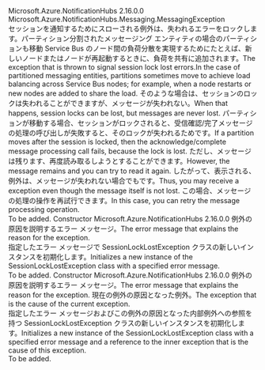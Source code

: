 <Type Name="SessionLockLostException" FullName="Microsoft.Azure.NotificationHubs.Messaging.SessionLockLostException">
  <TypeSignature Language="C#" Value="public sealed class SessionLockLostException : Microsoft.Azure.NotificationHubs.Messaging.MessagingException" />
  <TypeSignature Language="ILAsm" Value=".class public auto ansi serializable sealed beforefieldinit SessionLockLostException extends Microsoft.Azure.NotificationHubs.Messaging.MessagingException" />
  <TypeSignature Language="DocId" Value="T:Microsoft.Azure.NotificationHubs.Messaging.SessionLockLostException" />
  <TypeSignature Language="VB.NET" Value="Public NotInheritable Class SessionLockLostException&#xA;Inherits MessagingException" />
  <TypeSignature Language="F#" Value="type SessionLockLostException = class&#xA;    inherit MessagingException" />
  <AssemblyInfo>
    <AssemblyName>Microsoft.Azure.NotificationHubs</AssemblyName>
    <AssemblyVersion>2.16.0.0</AssemblyVersion>
  </AssemblyInfo>
  <Base>
    <BaseTypeName>Microsoft.Azure.NotificationHubs.Messaging.MessagingException</BaseTypeName>
  </Base>
  <Interfaces />
  <Docs>
    <summary><span data-ttu-id="22851-101">セッションを通知するためにスローされる例外は、失われるエラーをロックします。パーティション分割されたメッセージング エンティティの場合のパーティションも移動 Service Bus のノード間の負荷分散を実現するためにたとえば、新しいノードまたはノードが再起動するときに、負荷を共有に追加されます。</span><span class="sxs-lookup"><span data-stu-id="22851-101">The exception that is thrown to signal session lock lost errors.In the case of partitioned messaging entities, partitions sometimes move to achieve load balancing across Service Bus nodes; for example, when a node restarts or new nodes are added to share the load.</span></span> <span data-ttu-id="22851-102">そのような場合は、セッションのロックは失われることができますが、メッセージが失われない。</span><span class="sxs-lookup"><span data-stu-id="22851-102">When that happens, session locks can be lost, but messages are never lost.</span></span> <span data-ttu-id="22851-103">パーティションが移動する場合、セッションがロックされると、受信確認/完了メッセージの処理の呼び出しが失敗すると、そのロックが失われるためです。</span><span class="sxs-lookup"><span data-stu-id="22851-103">If a partition moves after the session is locked, then the acknowledge/complete message processing call fails, because the lock is lost.</span></span> <span data-ttu-id="22851-104">ただし、メッセージは残ります、再度読み取るしようとすることができます。</span><span class="sxs-lookup"><span data-stu-id="22851-104">However, the message remains and you can try to read it again.</span></span> <span data-ttu-id="22851-105">したがって、表示される、<see cref="T:Microsoft.Azure.NotificationHubs.Messaging.SessionLockLostException" />例外は、メッセージが失われない場合でもです。</span><span class="sxs-lookup"><span data-stu-id="22851-105">Thus, you may receive a <see cref="T:Microsoft.Azure.NotificationHubs.Messaging.SessionLockLostException" /> exception even though the message itself is not lost.</span></span> <span data-ttu-id="22851-106">この場合、メッセージの処理の操作を再試行できます。</span><span class="sxs-lookup"><span data-stu-id="22851-106">In this case, you can retry the message processing operation.</span></span></summary>
    <remarks>To be added.</remarks>
  </Docs>
  <Members>
    <Member MemberName=".ctor">
      <MemberSignature Language="C#" Value="public SessionLockLostException (string message);" />
      <MemberSignature Language="ILAsm" Value=".method public hidebysig specialname rtspecialname instance void .ctor(string message) cil managed" />
      <MemberSignature Language="DocId" Value="M:Microsoft.Azure.NotificationHubs.Messaging.SessionLockLostException.#ctor(System.String)" />
      <MemberSignature Language="VB.NET" Value="Public Sub New (message As String)" />
      <MemberSignature Language="F#" Value="new Microsoft.Azure.NotificationHubs.Messaging.SessionLockLostException : string -&gt; Microsoft.Azure.NotificationHubs.Messaging.SessionLockLostException" Usage="new Microsoft.Azure.NotificationHubs.Messaging.SessionLockLostException message" />
      <MemberType>Constructor</MemberType>
      <AssemblyInfo>
        <AssemblyName>Microsoft.Azure.NotificationHubs</AssemblyName>
        <AssemblyVersion>2.16.0.0</AssemblyVersion>
      </AssemblyInfo>
      <Parameters>
        <Parameter Name="message" Type="System.String" />
      </Parameters>
      <Docs>
        <param name="message"><span data-ttu-id="22851-107">例外の原因を説明するエラー メッセージ。</span><span class="sxs-lookup"><span data-stu-id="22851-107">The error message that explains the reason for the exception.</span></span></param>
        <summary><span data-ttu-id="22851-108">指定したエラー メッセージで SessionLockLostException クラスの新しいインスタンスを初期化します。</span><span class="sxs-lookup"><span data-stu-id="22851-108">Initializes a new instance of the SessionLockLostException class with a specified error message.</span></span></summary>
        <remarks>To be added.</remarks>
      </Docs>
    </Member>
    <Member MemberName=".ctor">
      <MemberSignature Language="C#" Value="public SessionLockLostException (string message, Exception innerException);" />
      <MemberSignature Language="ILAsm" Value=".method public hidebysig specialname rtspecialname instance void .ctor(string message, class System.Exception innerException) cil managed" />
      <MemberSignature Language="DocId" Value="M:Microsoft.Azure.NotificationHubs.Messaging.SessionLockLostException.#ctor(System.String,System.Exception)" />
      <MemberSignature Language="VB.NET" Value="Public Sub New (message As String, innerException As Exception)" />
      <MemberSignature Language="F#" Value="new Microsoft.Azure.NotificationHubs.Messaging.SessionLockLostException : string * Exception -&gt; Microsoft.Azure.NotificationHubs.Messaging.SessionLockLostException" Usage="new Microsoft.Azure.NotificationHubs.Messaging.SessionLockLostException (message, innerException)" />
      <MemberType>Constructor</MemberType>
      <AssemblyInfo>
        <AssemblyName>Microsoft.Azure.NotificationHubs</AssemblyName>
        <AssemblyVersion>2.16.0.0</AssemblyVersion>
      </AssemblyInfo>
      <Parameters>
        <Parameter Name="message" Type="System.String" />
        <Parameter Name="innerException" Type="System.Exception" />
      </Parameters>
      <Docs>
        <param name="message"><span data-ttu-id="22851-109">例外の原因を説明するエラー メッセージ。</span><span class="sxs-lookup"><span data-stu-id="22851-109">The error message that explains the reason for the exception.</span></span></param>
        <param name="innerException"><span data-ttu-id="22851-110">現在の例外の原因となった例外。</span><span class="sxs-lookup"><span data-stu-id="22851-110">The exception that is the cause of the current exception.</span></span></param>
        <summary><span data-ttu-id="22851-111">指定したエラー メッセージおよびこの例外の原因となった内部例外への参照を持つ SessionLockLostException クラスの新しいインスタンスを初期化します。</span><span class="sxs-lookup"><span data-stu-id="22851-111">Initializes a new instance of the SessionLockLostException class  with a specified error message and a reference to the inner exception that is the cause of this exception.</span></span></summary>
        <remarks>To be added.</remarks>
      </Docs>
    </Member>
  </Members>
</Type>